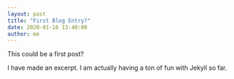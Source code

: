 ```yaml
---
layout: post
title: "First Blog Entry?"
date: 2020-01-16 13:40:00
author: me
---
```


This could be a first post? 

<!--more-->

I have made an excerpt. I am actually having a ton of fun with Jekyll so far.

